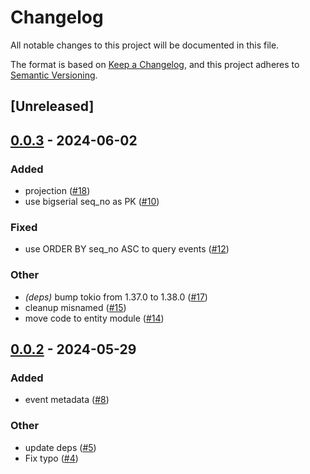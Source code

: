# Changelog
All notable changes to this project will be documented in this file.

The format is based on [Keep a Changelog](https://keepachangelog.com/en/1.0.0/),
and this project adheres to [Semantic Versioning](https://semver.org/spec/v2.0.0.html).

## [Unreleased]

## [0.0.3](https://github.com/hseeberger/evented/compare/v0.0.2...v0.0.3) - 2024-06-02

### Added
- projection ([#18](https://github.com/hseeberger/evented/pull/18))
- use bigserial seq_no as PK ([#10](https://github.com/hseeberger/evented/pull/10))

### Fixed
- use ORDER BY seq_no ASC to query events ([#12](https://github.com/hseeberger/evented/pull/12))

### Other
- *(deps)* bump tokio from 1.37.0 to 1.38.0 ([#17](https://github.com/hseeberger/evented/pull/17))
- cleanup misnamed ([#15](https://github.com/hseeberger/evented/pull/15))
- move code to entity module ([#14](https://github.com/hseeberger/evented/pull/14))

## [0.0.2](https://github.com/hseeberger/evented/compare/v0.0.1...v0.0.2) - 2024-05-29

### Added
- event metadata ([#8](https://github.com/hseeberger/evented/pull/8))

### Other
- update deps ([#5](https://github.com/hseeberger/evented/pull/5))
- Fix typo ([#4](https://github.com/hseeberger/evented/pull/4))
